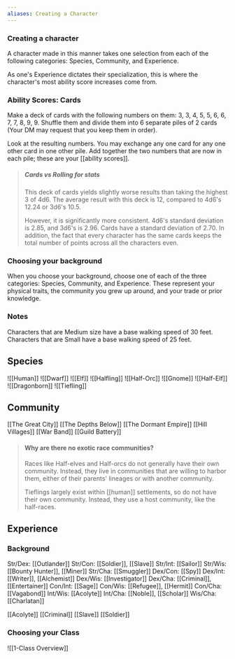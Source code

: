 ```yaml
---
aliases: Creating a Character
---
```

### Creating a character
A character made in this manner takes one selection from each of the following categories: Species, Community, and Experience. 

As one's Experience dictates their specialization, this is where the character's most ability score increases come from.

### Ability Scores: Cards
Make a deck of cards with the following numbers on them: 3, 3, 4, 5, 5, 6, 6, 7, 7, 8, 9, 9. Shuffle them and divide them into 6 separate piles of 2 cards (Your DM may request that you keep them in order). 

Look at the resulting numbers. You may exchange any one card for any one other card in one other pile. Add together the two numbers that are now in each pile; these are your [[ability scores]].

> ##### Cards vs Rolling for stats
> This deck of cards yields slightly worse results than taking the highest 3 of 4d6.  The average result with this deck is 12, compared to 4d6's 12.24 or 3d6's 10.5. 
> 
> However, it is significantly more consistent. 4d6's standard deviation is 2.85, and 3d6's is 2.96. Cards have a standard deviation of 2.70. In addition, the fact that every character has the same cards keeps the total number of points across all the characters even.

### Choosing your background
When you choose your background, choose one of each of the three categories: Species, Community, and Experience. These represent your physical traits, the community you grew up around, and your trade or prior knowledge.

### Notes
Characters that are Medium size have a base walking speed of 30 feet. Characters that are Small have a base walking speed of 25 feet.

## Species
![[Human]]
![[Dwarf]]
![[Elf]]
![[Halfling]]
![[Half-Orc]]
![[Gnome]]
![[Half-Elf]]
![[Dragonborn]]
![[Tiefling]]

## Community
[[The Great City]]
[[The Depths Below]]
[[The Dormant Empire]]
[[Hill Villages]]
[[War Band]]
[[Guild Battery]]

> #### Why are there no exotic race communities?
> Races like Half-elves and Half-orcs do not generally have their own community. Instead, they live in communities that are willing to harbor them, either of their parents' lineages or with another community. 
> 
> Tieflings largely exist within [[human]] settlements, so do not have their own community. Instead, they use a host community, like the half-races.


## Experience

### Background
<!-- 
- ***[[Ability Scores]]:***
- ***Skill Proficiencies:***
- ***Tool Proficiencies:***
- ***Languages:***
- ***Equipment:***-->

Str/Dex: [[Outlander]]
Str/Con: [[Soldier]], [[Slave]]
Str/Int: [[Sailor]]
Str/Wis: [[Bounty Hunter]], [[Miner]]
Str/Cha: [[Smuggler]]
Dex/Con: [[Spy]]
Dex/Int: [[Writer]], [[Alchemist]]
Dex/Wis: [[Investigator]]
Dex/Cha: [[Criminal]], [[Entertainer]]
Con/Int: [[Sage]]
Con/Wis: [[Refugee]], [[Hermit]]
Con/Cha: [[Vagabond]]
Int/Wis: [[Acolyte]]
Int/Cha: [[Noble]], [[Scholar]]
Wis/Cha: [[Charlatan]]

[[Acolyte]]
[[Criminal]]
[[Slave]]
[[Soldier]]

### Choosing your Class
![[1-Class Overview]]